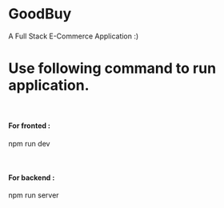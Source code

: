 # GoodBuy
A Full Stack E-Commerce Application :)
<h1>Use following command to run application.</h1><br/>
<h4>For fronted : </h4><p>npm run dev</p><br/>
<h4>For backend : </h4><p>npm run server</p><br/>

